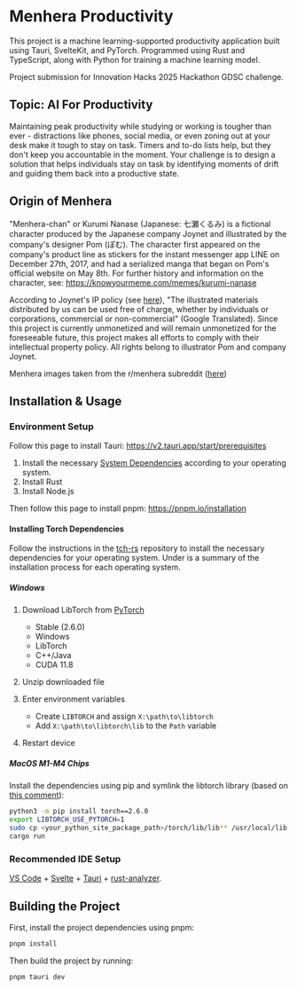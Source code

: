 # Menhera Productivity

This project is a machine learning-supported productivity application built using Tauri, SvelteKit, and PyTorch. Programmed using Rust and TypeScript, along with Python for training a machine learning model.

Project submission for Innovation Hacks 2025 Hackathon GDSC challenge.

## Topic: AI For Productivity

Maintaining peak productivity while studying or working is tougher than ever - distractions like phones, social media, or even zoning out at your desk make it tough to stay on task. Timers and to-do lists help, but they don't keep you accountable in the moment. Your challenge is to design a solution that helps individuals stay on task by identifying moments of drift and guiding them back into a productive state.

## Origin of Menhera

"Menhera-chan" or Kurumi Nanase (Japanese: 七瀬くるみ) is a fictional character produced by the Japanese company Joynet and illustrated by the company's designer Pom (ぽむ). The character first appeared on the company's product line as stickers for the instant messenger app LINE on December 27th, 2017, and had a serialized manga that began on Pom's official website on May 8th. For further history and information on the character, see: https://knowyourmeme.com/memes/kurumi-nanase

According to Joynet's IP policy (see [here](https://enjoynet.co.jp/ip_policy/)), "The illustrated materials distributed by us can be used free of charge, whether by individuals or corporations, commercial or non-commercial" (Google Translated). Since this project is currently unmonetized and will remain unmonetized for the foreseeable future, this project makes all efforts to comply with their intellectual property policy. All rights belong to illustrator Pom and company Joynet.

Menhera images taken from the r/menhera subreddit ([here](https://www.reddit.com/r/menhera/comments/14w5bq7/leak_menherachan_hub_emote_archives/))

## Installation & Usage

### Environment Setup

Follow this page to install Tauri: https://v2.tauri.app/start/prerequisites

1. Install the necessary [System Dependencies](https://v2.tauri.app/start/prerequisites/#system-dependencies) according to your operating system.
2. Install Rust
3. Install Node.js

Then follow this page to install pnpm: https://pnpm.io/installation

#### Installing Torch Dependencies

Follow the instructions in the [tch-rs](https://github.com/LaurentMazare/tch-rs/tree/main) repository to install the necessary dependencies for your operating system. Under is a summary of the installation process for each operating system.

##### Windows

1. Download LibTorch from [PyTorch](https://pytorch.org/get-started/locally/)

    - Stable (2.6.0)
    - Windows
    - LibTorch
    - C++/Java
    - CUDA 11.8

2. Unzip downloaded file
3. Enter environment variables
    - Create `LIBTORCH` and assign `X:\path\to\libtorch`
    - Add `X:\path\to\libtorch\lib` to the `Path` variable
4. Restart device

##### MacOS M1-M4 Chips

Install the dependencies using pip and symlink the libtorch library (based on [this comment](https://github.com/LaurentMazare/tch-rs/issues/488#issuecomment-1825404820)):

```sh
python3 -m pip install torch==2.6.0
export LIBTORCH_USE_PYTORCH=1
sudo cp <your_python_site_package_path>/torch/lib/lib** /usr/local/lib
cargo run
```

### Recommended IDE Setup

[VS Code](https://code.visualstudio.com/) + [Svelte](https://marketplace.visualstudio.com/items?itemName=svelte.svelte-vscode) + [Tauri](https://marketplace.visualstudio.com/items?itemName=tauri-apps.tauri-vscode) + [rust-analyzer](https://marketplace.visualstudio.com/items?itemName=rust-lang.rust-analyzer).

## Building the Project

First, install the project dependencies using pnpm:

```sh
pnpm install
```

Then build the project by running:

```sh
pnpm tauri dev
```
